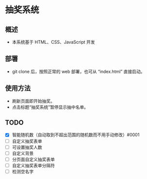 # 抽奖系统

## 概述

- 本系统基于 HTML、CSS、JavaScript 开发

## 部署

- git clone 后，按照正常的 web 部署，也可从 “index.html” 直接启动。

## 使用方法

- 刷新页面即开始抽奖。
- 点击标题“抽奖系统”暂停显示抽中名单。

## TODO

- [x] 智能随机数（自动取到不超出范围的随机数而不用手动修改）#0001
- [ ] 自定义抽奖表单
- [ ] 可设置抽奖人数
- [ ] 自定义背景
- [ ] 分页面自定义抽奖表单
- [ ] 自定义抽奖表单分隔符
- [ ] 检测空名字